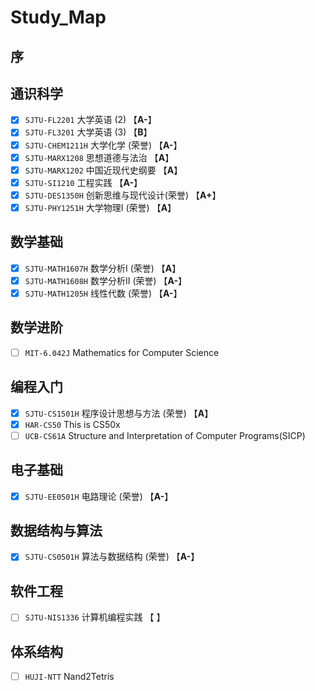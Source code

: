 # Study_Map

## 序

## 通识科学
  - [x] `SJTU-FL2201` 大学英语 (2) 【**A-**】
  - [x] `SJTU-FL3201` 大学英语 (3) 【**B**】
  - [x] `SJTU-CHEM1211H` 大学化学 (荣誉) 【**A-**】
  - [x] `SJTU-MARX1208` 思想道德与法治  【**A**】
  - [x] `SJTU-MARX1202` 中国近现代史纲要  【**A**】
  - [x] `SJTU-SI1210` 工程实践  【**A-**】
  - [x] `SJTU-DES1350H` 创新思维与现代设计(荣誉)  【**A+**】
  - [x] `SJTU-PHY1251H` 大学物理I (荣誉) 【**A**】
## 数学基础
  - [x] `SJTU-MATH1607H` 数学分析I (荣誉) 【**A**】
  - [x] `SJTU-MATH1608H` 数学分析II (荣誉) 【**A-**】
  - [x] `SJTU-MATH1205H` 线性代数 (荣誉) 【**A-**】
## 数学进阶
  - [ ] `MIT-6.042J` Mathematics for Computer Science
## 编程入门
  - [x] `SJTU-CS1501H` 程序设计思想与方法 (荣誉) 【**A**】
  - [x] `HAR-CS50` This is CS50x
  - [ ] `UCB-CS61A` Structure and Interpretation of Computer Programs(SICP)
## 电子基础
  - [x] `SJTU-EE0501H` 电路理论 (荣誉) 【**A-**】
## 数据结构与算法
  - [x] `SJTU-CS0501H` 算法与数据结构 (荣誉) 【**A-**】
## 软件工程
  - [ ] `SJTU-NIS1336` 计算机编程实践 【 】
## 体系结构
  - [ ] `HUJI-NTT` Nand2Tetris
